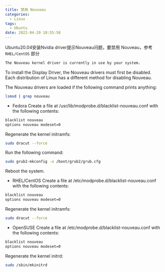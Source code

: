 ```yaml
---
title: 禁用 Nouveau
categories:
  - Linux
tags:
  - Ubuntu
date: 2022-04-20 18:55:58
---
```


Ubuntu20.04安装Nvidia driver提示Nouveau问题，要禁用 Nouveau，参考 `RHEL/CentOS` 部分
```tex
The Nouveau kernel driver is currently in use by your system.
```

To install the Display Driver, the Nouveau drivers must first be disabled. Each distribution of Linux has a different method for disabling Nouveau.

The Nouveau drivers are loaded if the following command prints anything:
```sh
lsmod | grep nouveau
```

- Fedora
Create a file at /usr/lib/modprobe.d/blacklist-nouveau.conf with the following contents:
```tex
blacklist nouveau
options nouveau modeset=0
```
Regenerate the kernel initramfs:
```sh
sudo dracut --force
```
Run the following command:
```bash
sudo grub2-mkconfig -o /boot/grub2/grub.cfg
```
Reboot the system.
- RHEL/CentOS
Create a file at /etc/modprobe.d/blacklist-nouveau.conf with the following contents:
```sh
blacklist nouveau
options nouveau modeset=0
```
Regenerate the kernel initramfs:
```sh
sudo dracut --force
```
- OpenSUSE
Create a file at /etc/modprobe.d/blacklist-nouveau.conf with the following contents:
```sh
blacklist nouveau
options nouveau modeset=0
```
Regenerate the kernel initrd:
```sh
sudo /sbin/mkinitrd
```

